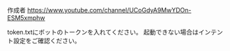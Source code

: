 作成者
https://www.youtube.com/channel/UCoGdyA9MwYDOn-ESM5xmphw

token.txtにボットのトークンを入れてください。
起動できない場合はインテント設定をご確認ください。
